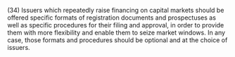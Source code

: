 (34) Issuers which repeatedly raise financing on capital markets should be offered specific formats of registration documents and prospectuses as well as specific procedures for their filing and approval, in order to provide them with more flexibility and enable them to seize market windows. In any case, those formats and procedures should be optional and at the choice of issuers.